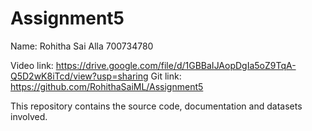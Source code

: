 # Assignment5

Name: Rohitha Sai Alla
700734780

Video link: https://drive.google.com/file/d/1GBBaIJAopDgIa5oZ9TqA-Q5D2wK8iTcd/view?usp=sharing 
Git link: https://github.com/RohithaSaiML/Assignment5

This repository contains the source code, documentation and datasets involved.
